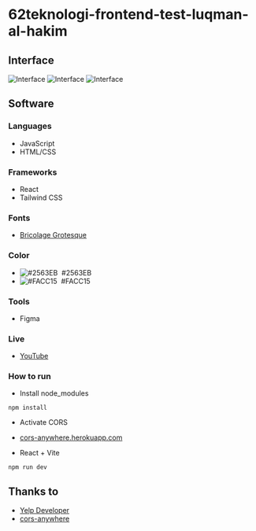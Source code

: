 # 62teknologi-frontend-test-luqman-al-hakim

## Interface
![Interface](https://raw.githubusercontent.com/luqmanherifa/62teknologi-frontend-test-luqman-al-hakim/main/screenshot-1.png)
![Interface](https://raw.githubusercontent.com/luqmanherifa/62teknologi-frontend-test-luqman-al-hakim/main/screenshot-2.png)
![Interface](https://raw.githubusercontent.com/luqmanherifa/62teknologi-frontend-test-luqman-al-hakim/main/screenshot-3.png)  

## Software
### Languages
  - JavaScript
  - HTML/CSS

### Frameworks
  - React
  - Tailwind CSS

### Fonts
  - [Bricolage Grotesque](https://fonts.google.com/specimen/Bricolage+Grotesque)

### Color
  - ![#2563EB](https://placehold.co/20x20/2563EB/2563EB.png)  #2563EB
  - ![#FACC15](https://placehold.co/20x20/FACC15/FACC15.png)  #FACC15

### Tools
  - Figma

### Live
  - [YouTube](https://youtu.be/Df6vltfsGx8)

### How to run
  - Install node_modules
```
npm install
```

  - Activate CORS
  - [cors-anywhere.herokuapp.com](https://cors-anywhere.herokuapp.com)

  - React + Vite
```
npm run dev
```

## Thanks to
  - [Yelp Developer](https://docs.developer.yelp.com/reference/v3_business_search)
  - [cors-anywhere](https://cors-anywhere.herokuapp.com)
